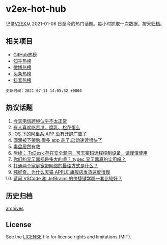 # v2ex-hot-hub

 记录[V2EX](https://www.v2ex.com/)从 2021-01-06 日至今的热门话题。每小时抓取一次数据，按天[归档](archives)。
 
 ## 相关项目

- [GitHub热榜](https://github.com/snaildev/github-hot-hub)
- [知乎热榜](https://github.com/snaildev/zhihu-hot-hub)
- [微博热榜](https://github.com/snaildev/weibo-hot-hub)
- [头条热榜](https://github.com/snaildev/toutiao-hot-hub)
- [抖音热榜](https://github.com/snaildev/douyin-hot-hub)


 `更新时间：2021-07-11 14:05:32 +0800`

## 热议话题

1. [今天电信跨境似乎不太正常](https://www.v2ex.com/t/788719)
1. [有人喜欢吃苦瓜、腐乳、松花蛋么](https://www.v2ex.com/t/788777)
1. [iOS 下的阿里系 APP 没有开屏广告了](https://www.v2ex.com/t/788751)
1. [滴滴被下架后,很多 app 乖了,启动速读很快了](https://www.v2ex.com/t/788747)
1. [毒盘居然有救](https://www.v2ex.com/t/788703)
1. [后续： ToDesk 存在安全漏洞，可无密码远程控制设备，请谨慎使用](https://www.v2ex.com/t/788723)
1. [你们的显示器都是多大的呢？ typec 显示器真的实用吗？](https://www.v2ex.com/t/788750)
1. [打通两个家庭宽带网络的最佳方式是什么？](https://www.v2ex.com/t/788746)
1. [纯好奇，为什么天猫 APPLE 旗舰店发货速度很慢](https://www.v2ex.com/t/788726)
1. [请问 VSCode 和 JetBrains 的快捷键学哪一套比较好？](https://www.v2ex.com/t/788755)

## 历史归档

[archives](archives)

## License

See the [LICENSE](LICENSE) file for license rights and limitations (MIT).
